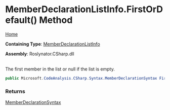 # MemberDeclarationListInfo\.FirstOrDefault\(\) Method

[Home](../../../../../README.md)

**Containing Type**: [MemberDeclarationListInfo](../README.md)

**Assembly**: Roslynator\.CSharp\.dll

\
The first member in the list or null if the list is empty\.

```csharp
public Microsoft.CodeAnalysis.CSharp.Syntax.MemberDeclarationSyntax FirstOrDefault()
```

### Returns

[MemberDeclarationSyntax](https://docs.microsoft.com/en-us/dotnet/api/microsoft.codeanalysis.csharp.syntax.memberdeclarationsyntax)

